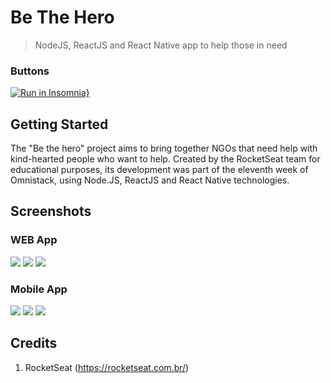 # Be The Hero
 > NodeJS, ReactJS and React Native app to help those in need

### Buttons
[![Run in Insomnia}](https://insomnia.rest/images/run.svg)](https://insomnia.rest/run/?label=Be%20The%20Hero&uri=https%3A%2F%2Fraw.githubusercontent.com%2Fvtpa%2Fbe-the-hero%2Fmaster%2FInsomnia_Be-the-hero.json)

## Getting Started
The "Be the hero" project aims to bring together NGOs that need help with kind-hearted people who want to help.
Created by the RocketSeat team for educational purposes, its development was part of the eleventh week of Omnistack, using Node.JS, ReactJS and React Native technologies.

## Screenshots

### WEB App
![](/screens/01-WEB-Logon.JPG)
![](/screens/02-WEB-Cases-List-ONG.JPG)
![](/screens/03-WEB-Cadastro-New-Case.JPG)

### Mobile App
![](/screens/04-MOBILE-Splash-Screen.png)
![](/screens/05-MOBILE-Cases-List.png)
![](/screens/06-MOBILE-Case-Detailed.png)

## Credits
1. RocketSeat (<https://rocketseat.com.br/>)